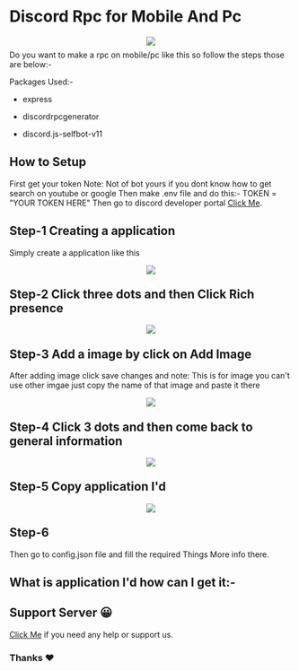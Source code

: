 # Discord Rpc for Mobile And Pc

<p align="center"><img align="center" style="margin-bottom:-6px" src="https://media.discordapp.net/attachments/843856473137086545/887708995475865650/IMG_20210915_200825.jpg"></p>


Do you want to make a rpc on mobile/pc like this so follow the steps those are below:-

Packages Used:-

- express

- discordrpcgenerator

- discord.js-selfbot-v11

## How to Setup

First get your token
Note: Not of bot yours if you dont know how to get search on youtube or google
Then make .env file and do this:-
TOKEN = "YOUR TOKEN HERE"
Then go to discord developer portal [Click Me](https://www.google.com/url?sa=t&source=web&rct=j&url=https://discord.com/developers/docs&ved=2ahUKEwjI0YiomYHzAhVObn0KHdlPC40QFnoECA4QAg&usg=AOvVaw03p7P12f_5No1XoZMli0fv).
## Step-1 Creating a application
Simply create a application like this
<p align="center"><img align="center" style="margin-bottom:-6px" src="https://media.discordapp.net/attachments/843856473137086545/887726461635661874/20210915_211106.jpg"></p>

## Step-2 Click three dots and then Click Rich presence
<p align="center"><img align="center" style="margin-bottom:-6px" src="https://media.discordapp.net/attachments/843856473137086545/887726461035900988/20210915_211316.jpg"></p>

## Step-3 Add a image by click on Add Image
After adding image click save changes and note: This is for image you can't use other imgae just copy the name of that image and paste it there
<p align="center"><img align="center" style="margin-bottom:-6px" src="https://media.discordapp.net/attachments/843856473137086545/887726460792619018/20210915_211356.jpg"></p>

## Step-4 Click 3 dots and then come back to general information
<p align="center"><img align="center" style="margin-bottom:-6px" src="https://media.discordapp.net/attachments/843856473137086545/887726460004106280/20210915_211617.jpg"></p>

## Step-5 Copy application I'd
<p align="center"><img align="center" style="margin-bottom:-6px" src="https://media.discordapp.net/attachments/843856473137086545/887726459635003392/20210915_211651.jpg"></p>

## Step-6
Then go to config.json file and fill the required Things More info there.
## What is application I'd how can I get it:-

## Support Server 😀
[Click Me](https://dsc.gg/rlx) if you need any help or support us.

### Thanks ❤️
